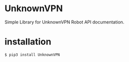 # UnknownVPN
Simple Library for UnknownVPN Robot API documentation.

# installation
```bash
$ pip3 install UnknownVPN
```

